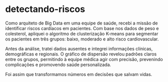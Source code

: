 # detectando-riscos

Como arquiteto de Big Data em uma equipe de saúde, recebi a missão de identificar riscos cardíacos em pacientes. Com base nos dados de peso e colesterol, apliquei o algoritmo de clusterização K-means para segmentar os pacientes em três grupos: baixo, moderado e alto risco cardiovascular.

Antes da análise, tratei dados ausentes e integrei informações clínicas, demográficas e regionais. O gráfico de dispersão revelou padrões claros entre os grupos, permitindo à equipe médica agir com precisão, prevenindo complicações e promovendo saúde personalizada.

Foi assim que transformamos números em decisões que salvam vidas.
